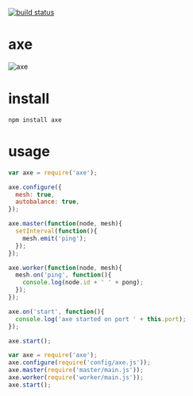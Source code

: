 [![build status](https://secure.travis-ci.org/ecto/axe.png)](http://travis-ci.org/ecto/axe)
# axe

![axe](http://i.imgur.com/ONr16.png)

# install

    npm install axe

# usage

````javascript
var axe = require('axe');

axe.configure({
  mesh: true,
  autobalance: true,
});

axe.master(function(node, mesh){
  setInterval(function(){
    mesh.emit('ping');
  });
});

axe.worker(function(node, mesh){
  mesh.on('ping', function(){
    console.log(node.id + ' ' + pong);
  });
});

axe.on('start', function(){
  console.log('axe started on port ' + this.port);
});

axe.start();
````

````javascript
var axe = require('axe');
axe.configure(require('config/axe.js'));
axe.master(require('master/main.js'));
axe.worker(require('worker/main.js'));
axe.start();
````
